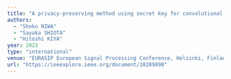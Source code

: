 ```yaml
---
title: "A privacy-preserving method using secret key for convolutional neural network-based speech classification"
authors:
  - "Shoko NIWA"
  - "Sayaka SHIOTA"
  - "Hitoshi KIYA"
year: 2023
type: "international"
venue: "EURASIP European Signal Processing Conference, Helsinki, Finland, 2023-09-05."
url: "https://ieeexplore.ieee.org/document/10289898"
---
```

